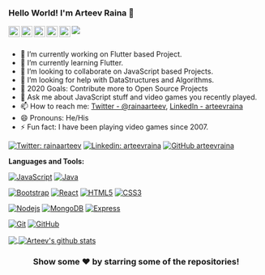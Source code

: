 ### Hello World! I'm Arteev Raina 👋

<a href="https://twitter.com/rainaarteev">
  <img align="left" alt="Arteev's Twitter" width="22px" src="https://cdn.jsdelivr.net/npm/simple-icons@v3/icons/twitter.svg" />
</a>
<a href="https://www.linkedin.com/in/arteevraina/">
  <img align="left" alt="Arteev's Linkedin" width="22px" src="https://cdn.jsdelivr.net/npm/simple-icons@v3/icons/linkedin.svg" />
</a>
<a href="https://github.com/arteevraina">
  <img align="left" alt="Arteev's Github" width="22px" src="https://cdn.jsdelivr.net/npm/simple-icons@v3/icons/github.svg" />
</a>
<a href="https://t.me/arteevraina">
  <img align="left" alt="Arteev's Telegram" width="22px" src="https://cdn.jsdelivr.net/npm/simple-icons@v3/icons/telegram.svg" />
</a>
<a href="https://www.instagram.com/arteev.raina/">
  <img align="left" alt="Arteev's Instagram" width="22px" src="https://cdn.jsdelivr.net/npm/simple-icons@v3/icons/instagram.svg" />
</a>
<a href="https://github.com/artee/github-profile-views-counter">
    <img src="https://komarev.com/ghpvc/?username=arteevraina">
</a>

<br/>
<br/>

- 🔭 I’m currently working on Flutter based Project.
- 🌱 I’m currently learning Flutter.
- 👯 I’m looking to collaborate on JavaScript based Projects.
- 🤔 I’m looking for help with DataStructures and Algorithms.
- 🥅 2020 Goals: Contribute more to Open Source Projects
- 💬 Ask me about JavaScript stuff and video games you recently played.
- 📫 How to reach me: [Twitter - @rainaarteev](https://twitter.com/rainaarteev), [LinkedIn - arteevraina](https://www.linkedin.com/in/arteevraina/)
- 😄 Pronouns: He/His
- ⚡ Fun fact: I have been playing video games since 2007.

[![Twitter: rainaarteev](https://img.shields.io/twitter/follow/rainaarteev?style=social)](https://twitter.com/rainaarteev)
[![Linkedin: arteevraina](https://img.shields.io/badge/-arteevraina-blue?style=flat-square&logo=Linkedin&logoColor=white&link=https://www.linkedin.com/in/arteevraina/)](https://www.linkedin.com/in/arteevraina/)
[![GitHub arteevraina](https://img.shields.io/github/followers/arteevraina?label=follow&style=social)](https://github.com/arteevraina)

**Languages and Tools:**  

[![JavaScript](https://img.shields.io/badge/-JavaScript-black?style=flat-square&logo=javascript)]()
[![Java](https://img.shields.io/badge/-Java-00599C?style=flat-square&logo=Java)]()


[![Bootstrap](https://img.shields.io/badge/-Bootstrap-563D7C?style=flat-square&logo=bootstrap)]()
[![React](https://img.shields.io/badge/-ReactJS-black?style=flat-square&logo=react)]()
[![HTML5](https://img.shields.io/badge/-HTML5-E34F26?style=flat-square&logo=html5&logoColor=white)]()
[![CSS3](https://img.shields.io/badge/-CSS3-1572B6?style=flat-square&logo=css3)]()


[![Nodejs](https://img.shields.io/badge/-Nodejs-black?style=flat-square&logo=Node.js)]()
[![MongoDB](https://img.shields.io/badge/-MongoDB-black?style=flat-square&logo=mongodb)]()
[![Express](https://img.shields.io/badge/-Express-black?style=flat-square&logo=express)]()


[![Git](https://img.shields.io/badge/-Git-black?style=flat-square&logo=git)]()
[![GitHub](https://img.shields.io/badge/-GitHub-181717?style=flat-square&logo=github)]()

<a href="https://github.com/arteevraina">
  <img align="center" src="https://github-readme-stats.vercel.app/api/top-langs/?username=arteevraina&theme=light&hide_langs_below=1" />
</a>
<a href="https://github.com/arteevraina">
 <img align="center" src="https://github-readme-stats.vercel.app/api?username=arteevraina&show_icons=true&theme=light&line_height=27" alt="Arteev's github stats"/>
</a>

<div align="center">

### Show some ❤️ by starring some of the repositories!

</div>
